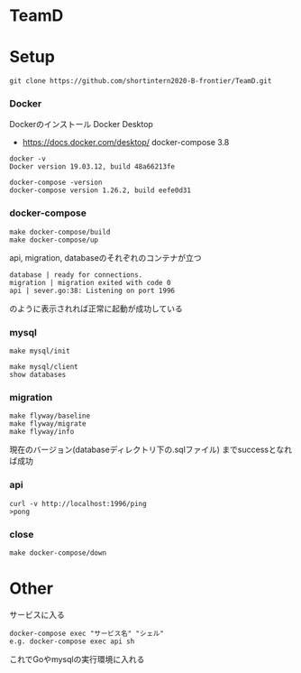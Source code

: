 # TeamD

# Setup
```
git clone https://github.com/shortintern2020-B-frontier/TeamD.git
```

### Docker
Dockerのインストール
Docker Desktop
 - https://docs.docker.com/desktop/
docker-compose 3.8

```
docker -v
Docker version 19.03.12, build 48a66213fe

docker-compose -version
docker-compose version 1.26.2, build eefe0d31
```

### docker-compose
```
make docker-compose/build
make docker-compose/up
```

api, migration, databaseのそれぞれのコンテナが立つ
```
database | ready for connections.
migration | migration exited with code 0
api | sever.go:38: Listening on port 1996
```
のように表示されれば正常に起動が成功している

### mysql
```
make mysql/init
```

```
make mysql/client
show databases
```

### migration
```
make flyway/baseline
make flyway/migrate
make flyway/info
```
現在のバージョン(databaseディレクトリ下の.sqlファイル)
までsuccessとなれば成功

### api
```
curl -v http://localhost:1996/ping
>pong
```

### close
```
make docker-compose/down
```

# Other
サービスに入る
```
docker-compose exec "サービス名" "シェル"
e.g. docker-compose exec api sh
```
これでGoやmysqlの実行環境に入れる